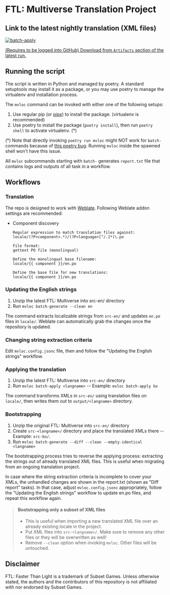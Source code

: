 # FTL: Multiverse Translation Project

## Link to the latest nightly translation (XML files)

[![batch-apply](https://github.com/ftl-mv-translation/ftl-mv-translation/actions/workflows/batch-apply.yml/badge.svg)](https://github.com/ftl-mv-translation/ftl-mv-translation/actions/workflows/batch-apply.yml)

[(Requires to be logged into GitHub) Download from `Artifacts` section of the latest run.](https://github.com/ftl-mv-translation/ftl-mv-translation/actions/workflows/batch-apply.yml)

## Running the script

The script is written in Python and managed by poetry. A standard setuptools may install it as a package,
or you may use poetry to manage the virtualenv and installation process.

The `mvloc` command can be invoked with either one of the following setups:

1. Use regular pip (or [pipx](https://github.com/pypa/pipx)) to install the package. (virtualenv is recommended)
2. Use poetry to install the package (`poetry install`), then run `poetry shell` to activate virtualenv. (*)

(*) Note that directly invoking `poetry run mvloc` might NOT work for `batch-` commands because of [this poetry bug](https://github.com/python-poetry/poetry/issues/965). Running `mvloc` inside the spawned shell won't have this issue.

All `mvloc` subcommands starting with `batch-` generates `report.txt` file that contains logs and outputs of all task
in a workflow.


## Workflows

### Translation

The repo is designed to work with [Weblate](https://weblate.org/). Following Weblate addon settings are recommended:

* Component discovery
   ```
   Regular expression to match translation files against:
   locale/(?P<component>.*)/(?P<language>[^/.]*)\.po
   
   File format:
   gettext PO file (monolingual)
   
   Define the monolingual base filename:
   locale/{{ component }}/en.po
   
   Define the base file for new translations:
   locale/{{ component }}/en.po
   ```

### Updating the English strings

1. Unzip the latest FTL: Multiverse into src-en/ directory
2. Run `mvloc batch-generate --clean en`

The command extracts localizable strings from `src-en/` and updates  `en.po` files in `locale/`. Weblate can
automatically grab the changes once the repository is updated.

### Changing string extraction criteria

Edit `mvloc.config.jsonc` file, then and follow the "Updating the English strings" workflow.

### Applying the translation

1. Unzip the latest FTL: Multiverse into `src-en/` directory
2. Run `mvloc batch-apply <langname>` -- Example: `mvloc batch-apply ko`

The command transforms XMLs in `src-en/` using translation files on `locale/`,
then writes them out to `output/<langname>` directory.

### Bootstrapping

1. Unzip the original FTL: Multiverse into `src-en/` directory
2. Create `src-<langname>/` directory and place the translated XMLs there -- Example: `src-ko/`.
3. Run `mvloc batch-generate --diff --clean --empty-identical <langname>`

The bootstrapping process tries to reverse the applying process: extracting the strings out of already translated
XML files. This is useful when migrating from an ongoing translation project.

In case where the string extraction criteria is incomplete to cover your XMLs, the unhandled changes are shown in
the report.txt (shown as "Diff report" tasks). In that case, adjust `mvloc.config.jsonc` appropriately, follow the
"Updating the English strings" workflow to update en.po files, and repeat this workflow again.

> #### Bootstrapping only a subset of XML files
>
> * This is useful when importing a new translated XML file over an already existing locale in the project.
> * Put XML files into `src-<langname>/`. Make sure to remove any other files or they will be overwritten as well!
> * Remove `--clean` option when invoking `mvloc`. Other files will be untouched.

## Disclaimer

FTL: Faster Than Light is a trademark of Subset Games. Unless otherwise stated, the authors and the contributors of this
repository is not affiliated with nor endorsed by Subset Games.
